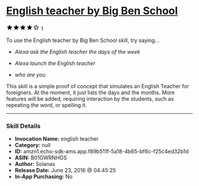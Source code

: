 # [English teacher by Big Ben School](http://alexa.amazon.com/#skills/amzn1.echo-sdk-ams.app.f89b511f-5a18-4b65-bf6c-f25c4ed32b1d)
![4 stars](../../images/ic_star_black_18dp_1x.png)![4 stars](../../images/ic_star_black_18dp_1x.png)![4 stars](../../images/ic_star_black_18dp_1x.png)![4 stars](../../images/ic_star_black_18dp_1x.png)![4 stars](../../images/ic_star_border_black_18dp_1x.png) 1

To use the English teacher by Big Ben School skill, try saying...

* *Alexa ask the English teacher the days of the week*

* *Alexa launch the English teacher*

* *who are you*

This skill is a simple proof of concept that simulates an English Teacher for foreigners. At the moment, it just lists the days and the months. More features will be added, requiring interaction by the students, such as repeating the word, or spelling it.

***

### Skill Details

* **Invocation Name:** english teacher
* **Category:** null
* **ID:** amzn1.echo-sdk-ams.app.f89b511f-5a18-4b65-bf6c-f25c4ed32b1d
* **ASIN:** B01GWRNHGS
* **Author:** Solanas
* **Release Date:** June 23, 2016 @ 04:45:25
* **In-App Purchasing:** No
